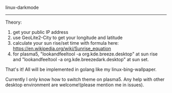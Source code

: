 linux-darkmode

------

Theory:

1. get your public IP address
2. use GeoLite2-City to get your longitude and latitude
3. calculate your sun rise/set time with formula here: https://en.wikipedia.org/wiki/Sunrise_equation
4. for plasma5, "lookandfeeltool -a org.kde.breeze.desktop" at sun rise and "lookandfeeltool -a org.kde.breezedark.desktop" at sun set.

That's it! All will be implemented in golang like my linux-bing-wallpaper.

Currently I only know how to switch theme on plasma5. Any help with other desktop environment are welcome!(please mention me in issues).
